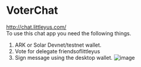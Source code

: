 # VoterChat
http://chat.littleyus.com/  
 To use this chat app you need the following things.
1. ARK or Solar Devnet/testnet wallet.
2. Vote for delegate friendsoflittleyus
3. Sign message using the desktop wallet.
![image](https://user-images.githubusercontent.com/33669966/174461939-26ff8415-8e6c-407b-92e9-9e18a5208a74.png)

